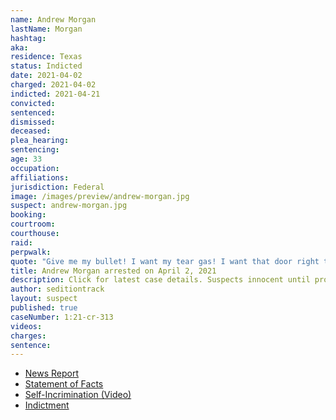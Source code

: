 ```yaml
---
name: Andrew Morgan
lastName: Morgan
hashtag:
aka:
residence: Texas
status: Indicted
date: 2021-04-02
charged: 2021-04-02
indicted: 2021-04-21
convicted:
sentenced:
dismissed:
deceased:
plea_hearing:
sentencing:
age: 33
occupation:
affiliations:
jurisdiction: Federal
image: /images/preview/andrew-morgan.jpg
suspect: andrew-morgan.jpg
booking:
courtroom:
courthouse:
raid:
perpwalk:
quote: "Give me my bullet! I want my tear gas! I want that door right there!"
title: Andrew Morgan arrested on April 2, 2021
description: Click for latest case details. Suspects innocent until proven guilty.
author: seditiontrack
layout: suspect
published: true
caseNumber: 1:21-cr-313
videos:
charges:
sentence:
---
```

- [News Report](https://news.yahoo.com/rioter-filmed-bashing-capitol-cops-223359036.html)
- [Statement of Facts](https://www.justice.gov/usao-dc/case-multi-defendant/file/1385531/download)
- [Self-Incrimination (Video)](https://www.youtube.com/watch?v=baV5XGmNteA)
- [Indictment](https://www.justice.gov/usao-dc/case-multi-defendant/file/1410831/download)
